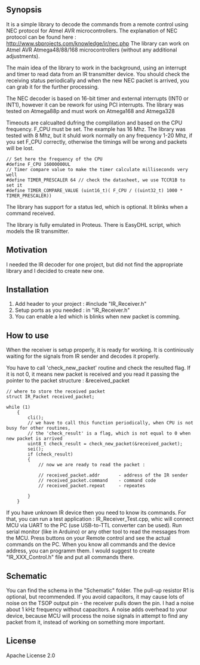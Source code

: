 ## Synopsis

It is a simple library to decode the commands from a remote control using NEC protocol for Atmel AVR microcontrollers.
The explanation of NEC protocol can be found here : http://www.sbprojects.com/knowledge/ir/nec.php
The library can work on Atmel AVR Atmega48/88/168 microcontrollers (without any additional adjustments).

The main idea of the library to work in the background, using an interrupt and timer to read data from an IR transmitter device.
You should check the receiving status periodically and when the new NEC packet is arrived, you can grab it for the further processing.

The NEC decoder is based on 16-bit timer and external interrupts (INT0 or INT1), however it can be rework for using PCI interrupts.
The library was tested on Atmega88p and must work on Atmega168 and Atmega328

Timeouts are calcualted dufring the complilation and based on the CPU frequency.
F_CPU must be set.  The example has 16 Mhz. The library was tested with 8 Mhz, but it shuld work normally on any frequency 1-20 Mhz, 
if you set F_CPU correctly, otherwise the timings will be wrong and packets will be lost.


```
// Set here the frequency of the CPU
#define F_CPU 16000000UL
// Timer compare value to make the timer calculate milliseconds very well
#define TIMER_PRESCALER 64 // check the datasheet, we use TCCR1B to set it
#define TIMER_COMPARE_VALUE (uint16_t)( F_CPU / ((uint32_t) 1000 * TIMER_PRESCALER))
```


The library has support for a status led, which is optional. It blinks when a command received.

The library is fully emulated in Proteus. There is EasyDHL script, which models the IR transmitter.


## Motivation

I needed the IR decoder for one project, but did not find the appropriate library and I decided to create new one.

## Installation

1. Add header to your project : #include "IR_Receiver.h"
2. Setup ports as you needed : in "IR_Receiver.h"
3. You can enable a led which is blinks when new packet is comming.

## How to use
When the receiver is setup properly, it is ready for working. It is continiously waiting for the signals from IR sender and decodes it properly.

You have to call 'check_new_packet' routine and check the resulted flag.
If it is not 0, it means new packet is received and you read it passing the pointer to the packet structure : &received_packet

```
// where to store the received packet
struct IR_Packet received_packet;

while (1)
	{
		cli();
		// we have to call this function periodically, when CPU is not busy for other routines, 
		// the 'check_result' is a flag, which is not equal to 0 when new packet is arrived
		uint8_t check_result = check_new_packet(&received_packet);
		sei();
		if (check_result)
		{
			// now we are ready to read the packet : 
			
			// received_packet.addr       - address of the IR sender
			// received_packet.command    - command code
			// received_packet.repeat     - repeates

		}
	}
```

If you have unknown IR device then you need to know its commands. For that, you can run a test application : IR_Receiver_Test.cpp,
whic will connect MCU via UART to the PC (use USB-to-TTL converter can be used).
Run serial monitor (like in Arduino) or any other tool to read the messages from the MCU.
Press buttons on your Remote control and see the actual commands on the PC.
When you know all commands and the device address, you can programm them.
I would suggest to create "IR_XXX_Control.h" file and put all commands there.

## Schematic
You can find the schema in the "Schematic" folder.
The pull-up resistor R1 is optional, but recommended.
If you avoid capacitors, it may cause lots of noise on the TSOP output pin - the receiver pulls down the pin.
I had a noise about 1 kHz frequency without capacitors.
A noise adds overhead to your device, because MCU will process the noise signals in attempt to find any packet from it, 
instead of working on something more important.

## License
Apache License 2.0
